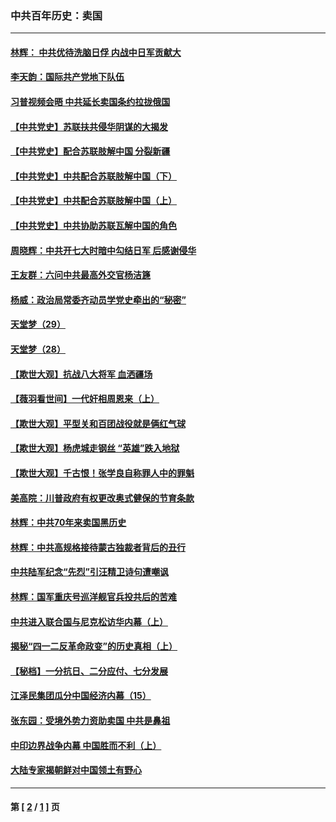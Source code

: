 ### 中共百年历史：卖国
---
#### [林辉： 中共优待洗脑日俘 内战中日军贡献大](../../pages/nf1176117/n13624644.md?10170430) 
#### [李天韵：国际共产党地下队伍](../../pages/nf1176117/n13611808.md?10170430) 
#### [习普视频会晤 中共延长卖国条约拉拢俄国](../../pages/nf1176117/n13060971.md?10170430) 
#### [【中共党史】苏联扶共侵华阴谋的大揭发](../../pages/nf1176117/n13056050.md?10170430) 
#### [【中共党史】配合苏联肢解中国 分裂新疆](../../pages/nf1176117/n13040700.md?10170430) 
#### [【中共党史】中共配合苏联肢解中国（下）](../../pages/nf1176117/n13035660.md?10170430) 
#### [【中共党史】中共配合苏联肢解中国（上）](../../pages/nf1176117/n13030262.md?10170430) 
#### [【中共党史】中共协助苏联瓦解中国的角色](../../pages/nf1176117/n13018109.md?10170430) 
#### [周晓辉：中共开七大时暗中勾结日军 后感谢侵华](../../pages/nf1176117/n12921960.md?10170430) 
#### [王友群：六问中共最高外交官杨洁篪](../../pages/nf1176117/n12836495.md?10170430) 
#### [杨威：政治局常委齐动员学党史牵出的“秘密”](../../pages/nf1176117/n12764642.md?10170430) 
#### [天堂梦（29）](../../pages/nf1176117/n12408465.md?10170430) 
#### [天堂梦（28）](../../pages/nf1176117/n12408309.md?10170430) 
#### [【欺世大观】抗战八大将军 血洒疆场](../../pages/nf1176117/n12357044.md?10170430) 
#### [【薇羽看世间】一代奸相周恩来（上）](../../pages/nf1176117/n12401109.md?10170430) 
#### [【欺世大观】平型关和百团战役就是俩红气球](../../pages/nf1176117/n12359157.md?10170430) 
#### [【欺世大观】杨虎城走钢丝 “英雄”跌入地狱](../../pages/nf1176117/n12358840.md?10170430) 
#### [【欺世大观】千古恨！张学良自称罪人中的罪魁](../../pages/nf1176117/n12358629.md?10170430) 
#### [美高院：川普政府有权更改奥式健保的节育条款](../../pages/nf1176117/n12242171.md?10170430) 
#### [林辉：中共70年来卖国黑历史](../../pages/nf1176117/n11552181.md?10170430) 
#### [林辉：中共高规格接待蒙古独裁者背后的丑行](../../pages/nf1176117/n11225005.md?10170430) 
#### [中共陆军纪念“先烈”引汪精卫诗句遭嘲讽](../../pages/nf1176117/n11153345.md?10170430) 
#### [林辉：国军重庆号巡洋舰官兵投共后的苦难](../../pages/nf1176117/n10997801.md?10170430) 
#### [中共进入联合国与尼克松访华内幕（上）](../../pages/nf1176117/n10138788.md?10170430) 
#### [揭秘“四一二反革命政变”的历史真相（上）](../../pages/nf1176117/n9996650.md?10170430) 
#### [【秘档】一分抗日、二分应付、七分发展](../../pages/nf1176117/n9331484.md?10170430) 
#### [江泽民集团瓜分中国经济内幕（15）](../../pages/nf1176117/n9268584.md?10170430) 
#### [张东园：受境外势力资助卖国 中共是鼻祖](../../pages/nf1176117/n9272480.md?10170430) 
#### [中印边界战争内幕 中国胜而不利（上）](../../pages/nf1176117/n9252458.md?10170430) 
#### [大陆专家揭朝鲜对中国领土有野心](../../pages/nf1176117/n9074056.md?10170430) 

---
#### 第 [ [2](./2.md?10170430) / [1](./1.md?10170430) ] 页
